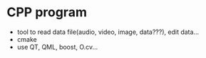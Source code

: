 # CPP program
- tool to read data file(audio, video, image, data???), edit data...
- cmake
- use QT, QML, boost, O.cv...
